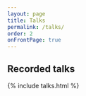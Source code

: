 ```yaml
---
layout: page
title: Talks
permalink: /talks/
order: 2
onFrontPage: true
---
```


## Recorded talks

{% include talks.html %}
